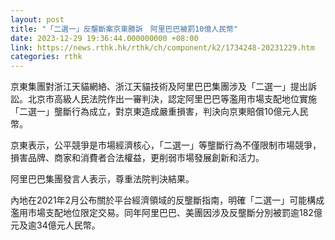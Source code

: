 ```yaml
---
layout: post
title: "「二選一」反壟斷案京東勝訴　阿里巴巴被罰10億人民幣"
date: 2023-12-29 19:36:44.000000000 +08:00
link: https://news.rthk.hk/rthk/ch/component/k2/1734248-20231229.htm
categories: rthk
---
```


京東集團對浙江天貓網絡、浙江天貓技術及阿里巴巴集團涉及「二選一」提出訴訟。北京市高級人民法院作出一審判決，認定阿里巴巴等濫用市場支配地位實施「二選一」壟斷行為成立，對京東造成嚴重損害，判決向京東賠償10億元人民幣。

京東表示，公平競爭是市場經濟核心，「二選一」等壟斷行為不僅限制市場競爭，損害品牌、商家和消費者合法權益，更削弱市場發展創新和活力。

阿里巴巴集團發言人表示，尊重法院判決結果。

內地在2021年2月公布關於平台經濟領域的反壟斷指南，明確「二選一」可能構成濫用市場支配地位限定交易。同年阿里巴巴、美團因涉及反壟斷分別被罰逾182億元及逾34億元人民幣。
